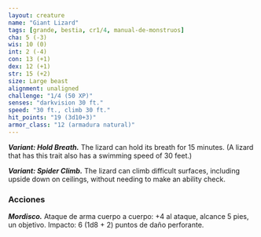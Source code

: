 ```yaml
---
layout: creature
name: "Giant Lizard"
tags: [grande, bestia, cr1/4, manual-de-monstruos]
cha: 5 (-3)
wis: 10 (0)
int: 2 (-4)
con: 13 (+1)
dex: 12 (+1)
str: 15 (+2)
size: Large beast
alignment: unaligned
challenge: "1/4 (50 XP)"
senses: "darkvision 30 ft."
speed: "30 ft., climb 30 ft."
hit_points: "19 (3d10+3)"
armor_class: "12 (armadura natural)"
---
```


***Variant: Hold Breath.*** The lizard can hold its breath for 15 minutes. (A lizard that has this trait also has a swimming speed of 30 feet.)

***Variant: Spider Climb.*** The lizard can climb difficult surfaces, including upside down on ceilings, without needing to make an ability check.

### Acciones

***Mordisco.*** Ataque de arma cuerpo a cuerpo: +4 al ataque, alcance 5 pies, un objetivo. Impacto: 6 (1d8 + 2) puntos de daño perforante.